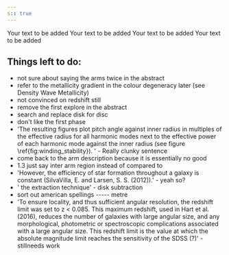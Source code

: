 ```yaml
---
s:: true
---
```

Your text to be added
Your text to be added
Your text to be added
Your text to be added


## Things left to do:

- not sure about saying the arms twice in the abstract 
- refer to the metallicity gradient in the colour degeneracy later (see Density Wave Metallicity)
- not convinced on redshift still
- remove the first explore in the abstract
- search and replace disk for disc
- don't like the first phase
- 'The resulting figures plot pitch angle against inner radius in multiples of the effective radius for all harmonic modes next to the effective power of each harmonic mode against the inner radius (see figure \\ref{fig:winding_stability}). ' - Really clunky sentence
- come back to the arm description because it is essentially no good
- 1.3 just say inter arm region instead of compared to
- 'However, the efficiency of star formation throughout a galaxy is constant (SilvaVilla, E. and Larsen, S. S. (2012)).' - yeah so?
- ' the extraction technique' - disk subtraction
- sort out american spellings ----- metre
- 'To ensure locality, and thus sufficient angular resolution, the redshift limit was set to z < 0.085. This maximum redshift, used in Hart et al. (2016), reduces the number of galaxies with large angular size, and any morphological, photometric or spectroscopic complications associated with a large angular size. This redshift limit is the value at which the absolute magnitude limit reaches the sensitivity of the SDSS (?)' - stillneeds work

